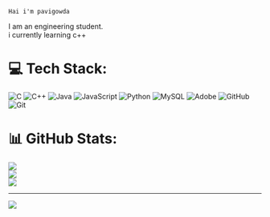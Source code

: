     Hai i'm pavigowda
I am an engineering student.<br>i currently learning c++


# 💻 Tech Stack:
![C](https://img.shields.io/badge/c-%2300599C.svg?style=for-the-badge&logo=c&logoColor=white) ![C++](https://img.shields.io/badge/c++-%2300599C.svg?style=for-the-badge&logo=c%2B%2B&logoColor=white) ![Java](https://img.shields.io/badge/java-%23ED8B00.svg?style=for-the-badge&logo=openjdk&logoColor=white) ![JavaScript](https://img.shields.io/badge/javascript-%23323330.svg?style=for-the-badge&logo=javascript&logoColor=%23F7DF1E) ![Python](https://img.shields.io/badge/python-3670A0?style=for-the-badge&logo=python&logoColor=ffdd54) ![MySQL](https://img.shields.io/badge/mysql-4479A1.svg?style=for-the-badge&logo=mysql&logoColor=white) ![Adobe](https://img.shields.io/badge/adobe-%23FF0000.svg?style=for-the-badge&logo=adobe&logoColor=white) ![GitHub](https://img.shields.io/badge/github-%23121011.svg?style=for-the-badge&logo=github&logoColor=white) ![Git](https://img.shields.io/badge/git-%23F05033.svg?style=for-the-badge&logo=git&logoColor=white)
# 📊 GitHub Stats:
![](https://github-readme-stats.vercel.app/api?username=pavithra-2007gowda&theme=dark&hide_border=false&include_all_commits=false&count_private=false)<br/>
![](https://nirzak-streak-stats.vercel.app/?user=pavithra-2007gowda&theme=dark&hide_border=false)<br/>
![](https://github-readme-stats.vercel.app/api/top-langs/?username=pavithra-2007gowda&theme=dark&hide_border=false&include_all_commits=false&count_private=false&layout=compact)

---
[![](https://visitcount.itsvg.in/api?id=pavithra-2007gowda&icon=0&color=0)](https://visitcount.itsvg.in)

<!-- Proudly created with GPRM ( https://gprm.itsvg.in ) -->
